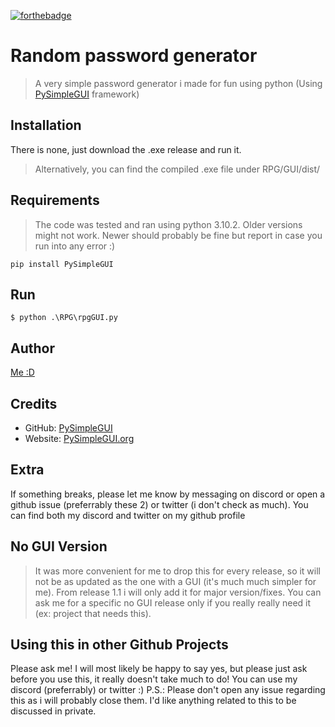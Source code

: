 [![forthebadge](https://forthebadge.com/images/badges/made-with-python.svg)](https://forthebadge.com)

# Random password generator 
> A very simple password generator i made for fun using python (Using [PySimpleGUI](https://github.com/PySimpleGUI) framework)
 
## Installation

There is none, just download the .exe release and run it.
> Alternatively, you can find the compiled .exe file under RPG/GUI/dist/

## Requirements
> The code was tested and ran using python 3.10.2. Older versions might not work. Newer should probably be fine but report in case you run into any error :)
```shell
pip install PySimpleGUI
```

## Run
```shell
$ python .\RPG\rpgGUI.py
```

## Author
[Me :D](https://github.com/milkyicedtea)

## Credits

- GitHub: [PySimpleGUI](https://github.com/PySimpleGUI)
- Website: [PySimpleGUI.org](https://PySimpleGUI.org)

## Extra
If something breaks, please let me know by messaging on discord or open a github issue (preferrably these 2) or twitter (i don't check as much). You can find both my discord and twitter on my github profile

## No GUI Version
> It was more convenient for me to drop this for every release, so it will not be as updated as the one with a GUI (it's much much simpler for me). From release 1.1 i will only add it for major version/fixes. You can ask me for a specific no GUI release only if you really really need it (ex: project that needs this).

## Using this in other Github Projects
Please ask me! I will most likely be happy to say yes, but please just ask before you use this, it really doesn't take much to do! You can use my discord (preferrably) or twitter :)
P.S.: Please don't open any issue regarding this as i will probably close them. I'd like anything related to this to be discussed in private.
